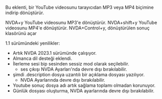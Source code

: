 Bu eklenti, bir YouTube videosunu tarayıcıdan MP3 veya MP4 biçimine indirip dönüştürür.

NVDA+y YouTube videosunu MP3'e dönüştürür.
NVDA+shift+y YouTube videosunu MP4'e dönüştürür.
NVDA+Control+y, dönüştürülen sonuç klasörünü açar

1.1 sürümündeki yenilikler:

- Artık NVDA 2023.1 sürümünde çalışıyor.
- Almanca dil desteği eklendi.
- İlerleme sesi bip sesinden sessiz mod olarak seçilebilir.
  * ses çıkışı NVDA Ayarları'nda devre dışı bırakılabilir.
- şimdi .description dosya uzantılı bir açıklama dosyası yazılıyor.
  * NVDA Ayarlarında devre dışı bırakılabilir.
- Youtube sonuç dosya adı artık sağlama toplamı olmadan korunuyor.
- Günlük dosyası oluşturma, NVDA ayarlarında devre dışı bırakılabilir.